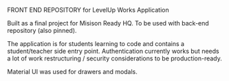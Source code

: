 FRONT END REPOSITORY for LevelUp Works Application

Built as a final project for Misison Ready HQ.
To be used with back-end repository (also pinned).

The application is for students learning to code and contains a student/teacher side entry point.
Authentication currently works but needs a lot of work restructuring / security considerations to be production-ready.

Material UI was used for drawers and modals.